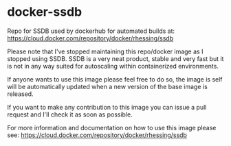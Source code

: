 # docker-ssdb
Repo for SSDB used by dockerhub for automated builds at: https://cloud.docker.com/repository/docker/rhessing/ssdb

Please note that I've stopped maintaining this repo/docker image as I stopped using SSDB. SSDB is a very neat product, stable and very fast but it is not in any way suited for autoscaling within containerized environments. 

If anyone wants to use this image please feel free to do so, the image is self will be automatically updated when a new version of the base image is released.

If you want to make any contribution to this image you can issue a pull request and I'll check it as soon as possible.

For more information and documentation on how to use this image please see: https://cloud.docker.com/repository/docker/rhessing/ssdb

